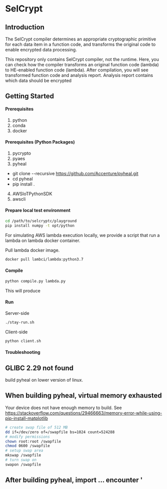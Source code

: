 # SelCrypt

## Introduction

The SelCrypt compiler determines an appropriate cryptographic
primitive for each data item in a function code, and transforms the
original code to enable encrypted data processing.

This repository only contains SelCrypt compiler, not the runtime.
Here, you can check how the compiler transforms an original function
code (lambda) to HE-enabled function code (lambda). After compilation,
you will see transformed function code and analysis report. Analysis
report contains which data should be encrypted 

## Getting Started

#### Prerequisites 

1. python
2. conda
3. docker

#### Prerequisites (Python Packages)

1. pycrypto
2. pyaes
3. pyheal
  * git clone --recursive https://github.com/Accenture/pyheal.git
  * cd pyheal
  * pip install .
4. AWSIoTPythonSDK
5. awscli

#### Prepare local test environment

``` bash
cd /path/to/selcryptc/playground
pip install numpy -t opt/python
```

For simulating AWS lambda execution locally, we provide a script that
run a lambda on lambda docker container.

Pull lambda docker image.
``` bash
docker pull lambci/lambda:python3.7
```

#### Compile

``` bash
python compile.py lambda.py
```
This will produce 

#### Run

Server-side
``` bash
./stay-run.sh
```

Client-side
``` bash
python client.sh
```

#### Troubleshooting

## GLIBC 2.29 not found

build pyheal on lower version of linux.

## When building pyheal, virtual memory exhausted

Your device does not have enough memory to build.
See https://stackoverflow.com/questions/29466663/memory-error-while-using-pip-install-matplotlib

```bash
# create swap file of 512 MB
dd if=/dev/zero of=/swapfile bs=1024 count=524288
# modify permissions
chown root:root /swapfile
chmod 0600 /swapfile
# setup swap area
mkswap /swapfile
# turn swap on
swapon /swapfile
```

## After building pyheal, import ... encounter '

